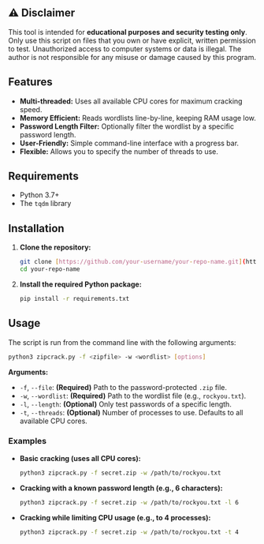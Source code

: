 ## ⚠️ Disclaimer

This tool is intended for **educational purposes and security testing only**. Only use this script on files that you own or have explicit, written permission to test. Unauthorized access to computer systems or data is illegal. The author is not responsible for any misuse or damage caused by this program.

## Features

* **Multi-threaded:** Uses all available CPU cores for maximum cracking speed.
* **Memory Efficient:** Reads wordlists line-by-line, keeping RAM usage low.
* **Password Length Filter:** Optionally filter the wordlist by a specific password length.
* **User-Friendly:** Simple command-line interface with a progress bar.
* **Flexible:** Allows you to specify the number of threads to use.

## Requirements

* Python 3.7+
* The `tqdm` library

## Installation

1.  **Clone the repository:**
    ```bash
    git clone [https://github.com/your-username/your-repo-name.git](https://github.com/your-username/your-repo-name.git)
    cd your-repo-name
    ```

2.  **Install the required Python package:**
    ```bash
    pip install -r requirements.txt
    ```

## Usage

The script is run from the command line with the following arguments:

```bash
python3 zipcrack.py -f <zipfile> -w <wordlist> [options]
```

**Arguments:**

* `-f`, `--file`: **(Required)** Path to the password-protected `.zip` file.
* `-w`, `--wordlist`: **(Required)** Path to the wordlist file (e.g., `rockyou.txt`).
* `-l`, `--length`: **(Optional)** Only test passwords of a specific length.
* `-t`, `--threads`: **(Optional)** Number of processes to use. Defaults to all available CPU cores.

### Examples

* **Basic cracking (uses all CPU cores):**
    ```bash
    python3 zipcrack.py -f secret.zip -w /path/to/rockyou.txt
    ```

* **Cracking with a known password length (e.g., 6 characters):**
    ```bash
    python3 zipcrack.py -f secret.zip -w /path/to/rockyou.txt -l 6
    ```

* **Cracking while limiting CPU usage (e.g., to 4 processes):**
    ```bash
    python3 zipcrack.py -f secret.zip -w /path/to/rockyou.txt -t 4
    ```

